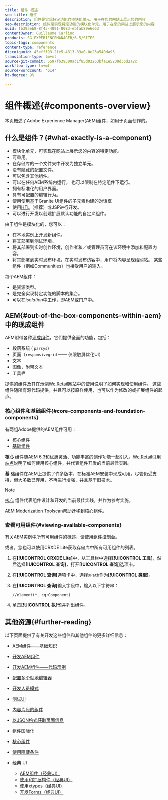 ```yaml
---
title: 组件 概述
seo-title: 组件
description: 组件是实现特定功能的模块化单元，用于在您的网站上展示您的内容
seo-description: 组件是实现特定功能的模块化单元，用于在您的网站上展示您的内容
uuid: fb39aeb8-8f43-4091-8083-ebfab89e6e63
contentOwner: Guillaume Carlino
products: SG_EXPERIENCEMANAGER/6.5/SITES
topic-tags: components
content-type: reference
discoiquuid: 45efff93-2fe5-4313-83a0-0e23a540da93
translation-type: tm+mt
source-git-commit: 5597fb39500ac1f85d03263bfa1e5239d35d2a2c
workflow-type: tm+mt
source-wordcount: '614'
ht-degree: 9%

---
```



# 组件概述{#components-overview}

本页概述了Adobe Experience Manager(AEM)组件，如用于页面创作的[](/help/sites-authoring/default-components-foundation.md)。

## 什么是组件？{#what-exactly-is-a-component}

* 模块化单元，可实现在网站上展示您的内容的特定功能。
* 可重用。
* 在存储库的一个文件夹中开发为独立单元。
* 没有隐藏的配置文件。
* 可以包含其他组件。
* 可以在任何AEM系统内运行。 也可以限制在特定组件下运行。
* 拥有标准化的用户界面。
* 具有可配置的编辑行为。
* 使用使用基于Granite UI组件的子元素构建的对话框
* 使用[HTL](https://docs.adobe.com/content/help/zh-Hans/experience-manager-htl/using/overview.html)（推荐）或JSP进行开发。
* 可以进行开发以创建扩展默认功能的自定义组件。

由于组件是模块化的，您可以：

* 在本地实例上开发新组件。
* 将其部署到测试环境。
* 将其部署到实时创作环境，创作者和／或管理员可在该环境中添加和配置内容。
* 将其部署到实时发布环境，在实时发布访客中，用户将内容呈现给网站。 某些组件（例如Communities）也接受用户的输入。

每个AEM组件：

* 是资源类型。
* 是完全实现特定功能的脚本的集合。
* 可以在&#x200B;*isolation*&#x200B;中工作，即AEM或门户中。

## AEM{#out-of-the-box-components-within-aem}中的现成组件

AEM附带各种[现成组件](/help/sites-authoring/default-components.md)，它们提供全面的功能，包括：

* 段落系统 ( `parsys`)
* 页面（`responsivegrid` —— 仅限触屏优化UI）
* 文本
* 图像，附带文本
* 工具栏

提供的组件及其在[示例We.Retail网站](/help/sites-developing/we-retail.md)中的使用说明了如何实现和使用组件。 这些组件随所有源代码提供，并且可以按原样使用，也可以作为修改的或扩展组件的起点。

### 核心组件和基础组件{#core-components-and-foundation-components}

有两组Adobe提供的AEM组件可用：

* [核心组件](https://docs.adobe.com/content/help/zh-Hans/experience-manager-core-components/using/introduction.html)
* [基础组件](/help/sites-authoring/default-components-foundation.md)

**核心** 组件随AEM 6.3和优惠灵活、功能丰富的创作功能一起引入。[We.Retail引用站点](/help/sites-developing/we-retail.md)说明了如何使用核心组件，并代表组件开发的当前最佳实践。

**基** 础组件在AEM上提供了许多版本，在标准AEM安装中现成可用。尽管仍受支持，但大多数已弃用，不再进行增强，并且基于旧技术。

>[!NOTE]
>
>[核心](https://docs.adobe.com/content/help/en/experience-manager-core-components/using/introduction.html) 组件代表组件设计和开发的当前最佳实践，并作为参考实施。
>
>[AEM Moderization ](modernization-tools.md) Toolscan帮助迁移到核心组件。

### 查看可用组件{#viewing-available-components}

有关AEM实例中所有可用组件的概述，请使用[组件控制台](/help/sites-authoring/default-components-console.md)。

或者，您也可以使用CRXDE Lite获取存储库中所有可用组件的列表。

1. 在&#x200B;**[!UICONTROL CRXDE Lite]**&#x200B;中，从工具栏中选择&#x200B;**[!UICONTROL 工具]**，然后选择&#x200B;**[!UICONTROL 查询]**，打开&#x200B;**[!UICONTROL 查询]**&#x200B;选项卡。

1. 在&#x200B;**[!UICONTROL 查询]**&#x200B;选项卡中，选择`XPath`作为&#x200B;**[!UICONTROL 类型]**。

1. 在&#x200B;**[!UICONTROL 查询]**&#x200B;输入字段中，输入以下字符串：

   `//element(*, cq:Component)`

1. 单击&#x200B;**[!UICONTROL 执行]**&#x200B;并列出组件。

## 其他资源{#further-reading}

以下页面提供了有关开发这些组件和其他组件的更多详细信息：

* [AEM组件——基础知识](/help/sites-developing/components-basics.md)
* [开发AEM组件](/help/sites-developing/developing-components.md)
* [开发AEM组件——代码示例](/help/sites-developing/developing-components-samples.md)
* [配置多个就地编辑器](/help/sites-developing/multiple-inplace-editors.md)
* [开发人员模式](/help/sites-developing/developer-mode.md)
* [测试UI](/help/sites-developing/hobbes.md)
* [内容片段的组件](/help/sites-developing/components-content-fragments.md)
* [以JSON格式获取页面信息](/help/sites-developing/pageinfo.md)
* [组件国际化](/help/sites-developing/i18n.md)
* [核心组件](https://docs.adobe.com/content/help/en/experience-manager-core-components/using/introduction.html)
* [使用隐藏条件](/help/sites-developing/hide-conditions.md)
* 经典 UI

   * [AEM组件（经典UI）](/help/sites-developing/developing-components-classic.md)
   * [使用和扩展构件（经典UI）](/help/sites-developing/widgets.md)
   * [使用xtypes（经典UI）](/help/sites-developing/xtypes.md)
   * [开发Forms（经典UI）](/help/sites-developing/developing-forms.md)

